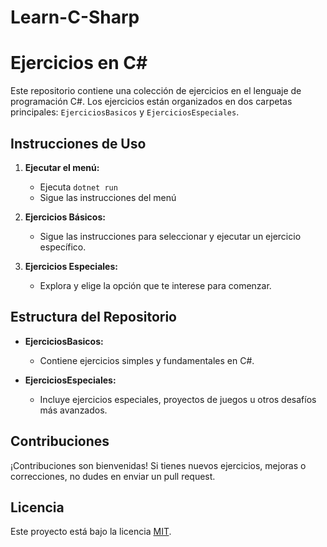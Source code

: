 # Learn-C-Sharp
# Ejercicios en C#

Este repositorio contiene una colección de ejercicios en el lenguaje de programación C#. Los ejercicios están organizados en dos carpetas principales: `EjerciciosBasicos` y `EjerciciosEspeciales`.

## Instrucciones de Uso
1. **Ejecutar el menú:**
   - Ejecuta `dotnet run`
   - Sigue las instrucciones del menú
2. **Ejercicios Básicos:**
   - Sigue las instrucciones para seleccionar y ejecutar un ejercicio específico.

3. **Ejercicios Especiales:**
   - Explora y elige la opción que te interese para comenzar.

## Estructura del Repositorio

- **EjerciciosBasicos:**
  - Contiene ejercicios simples y fundamentales en C#.

- **EjerciciosEspeciales:**
  - Incluye ejercicios especiales, proyectos de juegos u otros desafíos más avanzados.

## Contribuciones
¡Contribuciones son bienvenidas! Si tienes nuevos ejercicios, mejoras o correcciones, no dudes en enviar un pull request.

## Licencia
Este proyecto está bajo la licencia [MIT](LICENSE).
